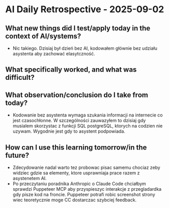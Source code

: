 # AI Daily Retrospective - 2025-09-02

## **What new things did I test/apply today in the context of AI/systems?**

- Nic takiego. Dzisiaj był dzień bez AI, kodowałem głównie bez udziału asystenta aby zachować elasytczność.

## **What specifically worked, and what was difficult?**

## **What observation/conclusion do I take from today?**

- Kodowanie bez asystenta wymaga szukania informacji na internecie co jest czasochłonne. W szczególności zauwazyłem to dzisiaj gdy musialem skorzystac z funkcji SQL postgreSQL, ktorych na codzien nie uzywam. Wygodnie jest gdy to asystent podpowiada.

## **How can I use this learning tomorrow/in the future?**

- Zdecydowanie nadal warto tez probowac pisac samemu chociaz zeby widziec gdzie sa elementy, ktore usprawniaja prace razem z asystenetem AI.
- Po przeczytaniu poradnika Anthropic o Claude Code chciałbym sprawdzi Puppeteer MCP aby przyspieszyc interakcje z przegladardka gdy pisze kod na froncie. Puppeteer potrafi robic screenshot strony wiec teoretycznie moge CC dostarczac szybciej feedback.
